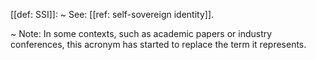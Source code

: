 [[def: SSI]]:
~ See: [[ref: self-sovereign identity]].

~ Note: In some contexts, such as academic papers or industry conferences, this acronym has started to replace the term it represents.


